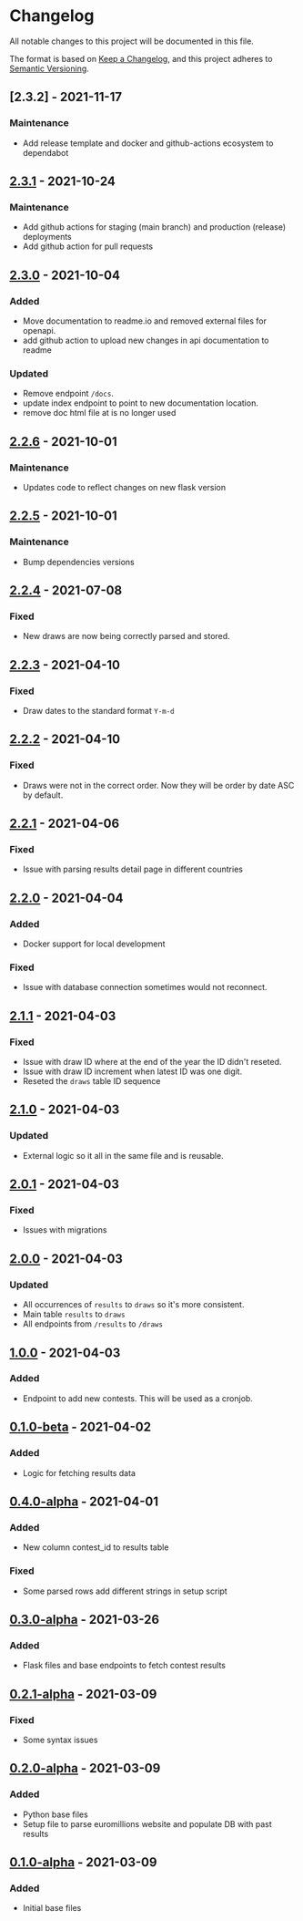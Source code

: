 # Changelog

All notable changes to this project will be documented in this file.

The format is based on [Keep a Changelog](https://keepachangelog.com/en/1.0.0/),
and this project adheres to [Semantic Versioning](https://semver.org/spec/v2.0.0.html).

## [2.3.2] - 2021-11-17

### Maintenance

- Add release template and docker and github-actions ecosystem to dependabot

## [2.3.1] - 2021-10-24

### Maintenance

- Add github actions for staging (main branch) and production (release) deployments
- Add github action for pull requests

## [2.3.0] - 2021-10-04

### Added

- Move documentation to readme.io and removed external files for openapi.
- add github action to upload new changes in api documentation to readme

### Updated

- Remove endpoint `/docs`.
- update index endpoint to point to new documentation location.
- remove doc html file at is no longer used

## [2.2.6] - 2021-10-01

### Maintenance

- Updates code to reflect changes on new flask version

## [2.2.5] - 2021-10-01

### Maintenance

- Bump dependencies versions

## [2.2.4] - 2021-07-08

### Fixed

- New draws are now being correctly parsed and stored.

## [2.2.3] - 2021-04-10

### Fixed

- Draw dates to the standard format `Y-m-d`

## [2.2.2] - 2021-04-10

### Fixed

- Draws were not in the correct order. Now they will be order by date ASC by default.

## [2.2.1] - 2021-04-06

### Fixed

- Issue with parsing results detail page in different countries

## [2.2.0] - 2021-04-04

### Added

- Docker support for local development

### Fixed

- Issue with database connection sometimes would not reconnect.

## [2.1.1] - 2021-04-03

### Fixed

- Issue with draw ID where at the end of the year the ID didn't reseted.
- Issue with draw ID increment when latest ID was one digit.
- Reseted the `draws` table ID sequence

## [2.1.0] - 2021-04-03

### Updated

- External logic so it all in the same file and is reusable.

## [2.0.1] - 2021-04-03

### Fixed

- Issues with migrations

## [2.0.0] - 2021-04-03

### Updated

- All occurrences of `results` to `draws` so it's more consistent.
- Main table `results` to `draws`
- All endpoints from `/results` to `/draws`

## [1.0.0] - 2021-04-03

### Added

- Endpoint to add new contests. This will be used as a cronjob.

## [0.1.0-beta] - 2021-04-02

### Added

- Logic for fetching results data

## [0.4.0-alpha] - 2021-04-01

### Added

- New column contest_id to results table

### Fixed

- Some parsed rows add different strings in setup script

## [0.3.0-alpha] - 2021-03-26

### Added

- Flask files and base endpoints to fetch contest results

## [0.2.1-alpha] - 2021-03-09

### Fixed

- Some syntax issues

## [0.2.0-alpha] - 2021-03-09

### Added

- Python base files
- Setup file to parse euromillions website and populate DB with past results

## [0.1.0-alpha] - 2021-03-09

### Added

- Initial base files

[2.3.1]: https://github.com/WeNeedThePoh/euromillions-api/compare/2.3.0...2.3.1
[2.3.0]: https://github.com/WeNeedThePoh/euromillions-api/compare/2.2.6...2.3.0
[2.2.6]: https://github.com/WeNeedThePoh/euromillions-api/compare/2.2.5...2.2.6
[2.2.5]: https://github.com/WeNeedThePoh/euromillions-api/compare/2.2.4...2.2.5
[2.2.4]: https://github.com/WeNeedThePoh/euromillions-api/compare/2.2.3...2.2.4
[2.2.3]: https://github.com/WeNeedThePoh/euromillions-api/compare/2.2.2...2.2.3
[2.2.2]: https://github.com/WeNeedThePoh/euromillions-api/compare/2.2.1...2.2.2
[2.2.1]: https://github.com/WeNeedThePoh/euromillions-api/compare/2.2.0...2.2.1
[2.2.0]: https://github.com/WeNeedThePoh/euromillions-api/compare/2.1.1...2.2.0
[2.1.1]: https://github.com/WeNeedThePoh/euromillions-api/compare/2.1.0...2.1.1
[2.1.0]: https://github.com/WeNeedThePoh/euromillions-api/compare/2.0.1...2.1.0
[2.0.1]: https://github.com/WeNeedThePoh/euromillions-api/compare/2.0.0...2.0.1
[2.0.0]: https://github.com/WeNeedThePoh/euromillions-api/compare/1.0.0...2.0.0
[1.0.0]: https://github.com/WeNeedThePoh/euromillions-api/compare/0.1.0-beta...1.0.0
[0.1.0-beta]: https://github.com/WeNeedThePoh/euromillions-api/compare/0.4.0-alpha...0.1.0-beta
[0.4.0-alpha]: https://github.com/WeNeedThePoh/euromillions-api/compare/0.3.0-alpha...0.4.0-alpha
[0.3.0-alpha]: https://github.com/WeNeedThePoh/euromillions-api/compare/0.2.1-alpha...0.3.0-alpha
[0.2.1-alpha]: https://github.com/WeNeedThePoh/euromillions-api/releases/tag/0.2.1-alpha
[0.2.0-alpha]: https://github.com/WeNeedThePoh/euromillions-api/commit/db92de7b13f7d28e9023bc52a200c3eadeede1b8
[0.1.0-alpha]: https://github.com/WeNeedThePoh/euromillions-api/commit/a91e5826f0ac1fb9d498d6be15eb5794899c73af
